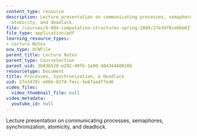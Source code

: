 ```yaml
---
content_type: resource
description: Lecture presentation on communicating processes, semaphores, synchronization,
  atomicity, and deadlock.
file: /courses/6-004-computation-structures-spring-2009/27e3478ce66b0274fecc5eb7aa4f7ed6_MIT6_004s09_lec21.pdf
file_type: application/pdf
learning_resource_types:
- Lecture Notes
ocw_type: OCWFile
parent_title: Lecture Notes
parent_type: CourseSection
parent_uid: 3b03b526-e292-49fb-1e00-40434460010b
resourcetype: Document
title: Processes, Synchronization, & Deadlock
uid: 27e3478c-e66b-0274-fecc-5eb7aa4f7ed6
video_files:
  video_thumbnail_file: null
video_metadata:
  youtube_id: null
---
```

Lecture presentation on communicating processes, semaphores, synchronization, atomicity, and deadlock.

